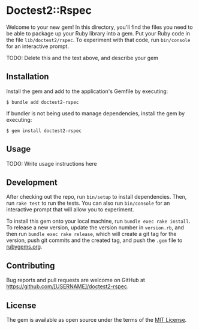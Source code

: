 # Doctest2::Rspec

Welcome to your new gem! In this directory, you'll find the files you need to be able to package up your Ruby library into a gem. Put your Ruby code in the file `lib/doctest2/rspec`. To experiment with that code, run `bin/console` for an interactive prompt.

TODO: Delete this and the text above, and describe your gem

## Installation

Install the gem and add to the application's Gemfile by executing:

    $ bundle add doctest2-rspec

If bundler is not being used to manage dependencies, install the gem by executing:

    $ gem install doctest2-rspec

## Usage

TODO: Write usage instructions here

## Development

After checking out the repo, run `bin/setup` to install dependencies. Then, run `rake test` to run the tests. You can also run `bin/console` for an interactive prompt that will allow you to experiment.

To install this gem onto your local machine, run `bundle exec rake install`. To release a new version, update the version number in `version.rb`, and then run `bundle exec rake release`, which will create a git tag for the version, push git commits and the created tag, and push the `.gem` file to [rubygems.org](https://rubygems.org).

## Contributing

Bug reports and pull requests are welcome on GitHub at https://github.com/[USERNAME]/doctest2-rspec.

## License

The gem is available as open source under the terms of the [MIT License](https://opensource.org/licenses/MIT).
